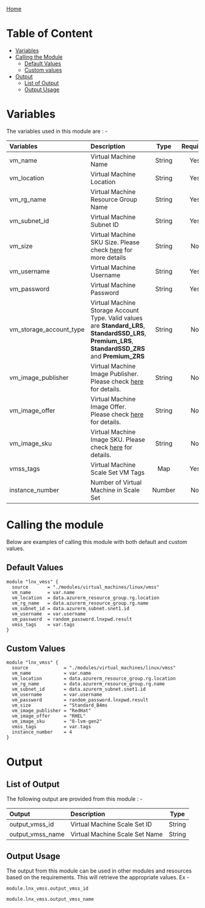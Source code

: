 [Home](../../../../README.md)

# Table of Content

- [Variables](#variables)
- [Calling the Module](#calling-the-module)
    - [Default Values](#default-values)
    - [Custom values](#custom-values)
- [Output](#output)
    - [List of Output](#list-of-output)
    - [Output Usage](#output-usage)

# Variables

The variables used in this module are : -

| Variables | Description | Type | Required | Default Values |
|:----------|:------------|:----:|:--------:|:--------------:|
| vm_name | Virtual Machine Name | String | Yes | NA |
| vm_location | Virtual Machine Location | String | Yes | NA |
| vm_rg_name | Virtual Machine Resource Group Name | String | Yes | NA |
| vm_subnet_id | Virtual Machine Subnet ID | String | Yes | NA |
| vm_size | Virtual Machine SKU Size. Please check [here](https://learn.microsoft.com/en-us/azure/virtual-machines/sizes) for more details | String | No | **Standard_B1ms** |
| vm_username | Virtual Machine Username | String | Yes | NA |
| vm_password | Virtual Machine Password | String | Yes | NA |
| vm_storage_account_type | Virtual Machine Storage Account Type. Valid values are **Standard_LRS**, **StandardSSD_LRS**, **Premium_LRS**, **StandardSSD_ZRS** and **Premium_ZRS** | String | No | **Standard_LRS** |
| vm_image_publisher | Virtual Machine Image Publisher. Please check [here](https://learn.microsoft.com/en-us/azure/virtual-machines/linux/cli-ps-findimage) for details. | String | No | **Canonical** |
| vm_image_offer | Virtual Machine Image Offer. Please check [here](https://learn.microsoft.com/en-us/azure/virtual-machines/linux/cli-ps-findimage) for details. | String | No | **0001-com-ubuntu-server-jammy** |
| vm_image_sku | Virtual Machine Image SKU. Please check [here](https://learn.microsoft.com/en-us/azure/virtual-machines/linux/cli-ps-findimage) for details. | String | No | **22_04-lts** |
| vmss_tags | Virtual Machine Scale Set VM Tags | Map | Yes | NA |
| instance_number | Number of Virtual Machine in Scale Set | Number | No | **2** |

# Calling the module

Below are examples of calling this module with both default and custom values.

## Default Values

```
module "lnx_vmss" {
  source       = "./modules/virtual_machines/linux/vmss"
  vm_name      = var.name
  vm_location  = data.azurerm_resource_group.rg.location
  vm_rg_name   = data.azurerm_resource_group.rg.name
  vm_subnet_id = data.azurerm_subnet.snet1.id
  vm_username  = var.username
  vm_password  = random_password.lnxpwd.result
  vmss_tags    = var.tags
}
```

## Custom Values

```
module "lnx_vmss" {
  source             = "./modules/virtual_machines/linux/vmss"
  vm_name            = var.name
  vm_location        = data.azurerm_resource_group.rg.location
  vm_rg_name         = data.azurerm_resource_group.rg.name
  vm_subnet_id       = data.azurerm_subnet.snet1.id
  vm_username        = var.username
  vm_password        = random_password.lnxpwd.result
  vm_size            = "Standard_B4ms
  vm_image_publisher = "RedHat"
  vm_image_offer     = "RHEL"
  vm_image_sku       = "8-lvm-gen2"
  vmss_tags          = var.tags
  instance_number    = 4
}
```

# Output

## List of Output
The following output are provided from this module : -

| Output | Description | Type |
|:------ |:------------|:----:|
| output_vmss_id | Virtual Machine Scale Set ID | String |
| output_vmss_name | Virtual Machine Scale Set Name | String |

## Output Usage

The output from this module can be used in other modules and resources based on the requirements. This will retrieve the appropriate values. Ex -

```
module.lnx_vmss.output_vmss_id
```

```
module.lnx_vmss.output_vmss_name
```